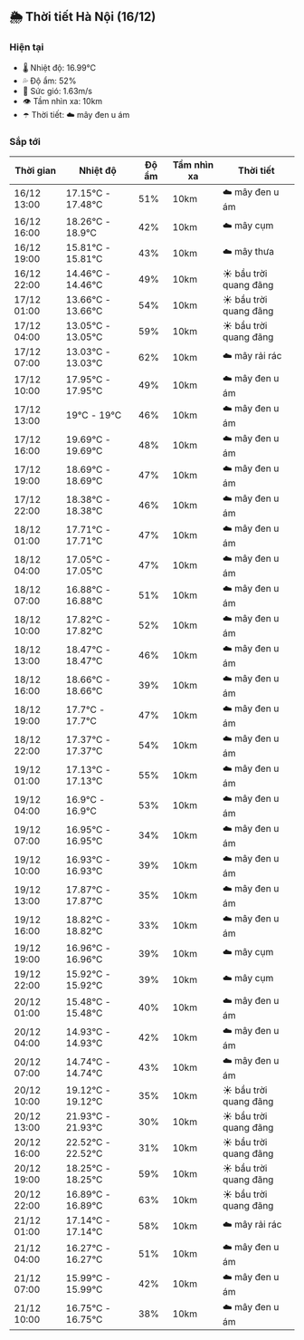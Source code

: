 ## 🌦️ Thời tiết Hà Nội (16/12)

### Hiện tại

- 🌡️ Nhiệt độ: 16.99℃
- 💦 Độ ẩm: 52%
- 💨 Sức gió: 1.63m/s
- 👁️ Tầm nhìn xa: 10km
- ☂️ Thời tiết: ☁️ mây đen u ám

### Sắp tới

| Thời gian | Nhiệt độ | Độ ẩm | Tầm nhìn xa | Thời tiết |
| --- | --- | --- | --- | --- |
| 16/12 13:00 | 17.15℃ - 17.48℃ | 51% | 10km | ☁️ mây đen u ám |
| 16/12 16:00 | 18.26℃ - 18.9℃ | 42% | 10km | ☁️ mây cụm |
| 16/12 19:00 | 15.81℃ - 15.81℃ | 43% | 10km | ☁️ mây thưa |
| 16/12 22:00 | 14.46℃ - 14.46℃ | 49% | 10km | ☀️ bầu trời quang đãng |
| 17/12 01:00 | 13.66℃ - 13.66℃ | 54% | 10km | ☀️ bầu trời quang đãng |
| 17/12 04:00 | 13.05℃ - 13.05℃ | 59% | 10km | ☀️ bầu trời quang đãng |
| 17/12 07:00 | 13.03℃ - 13.03℃ | 62% | 10km | ☁️ mây rải rác |
| 17/12 10:00 | 17.95℃ - 17.95℃ | 49% | 10km | ☁️ mây đen u ám |
| 17/12 13:00 | 19℃ - 19℃ | 46% | 10km | ☁️ mây đen u ám |
| 17/12 16:00 | 19.69℃ - 19.69℃ | 48% | 10km | ☁️ mây đen u ám |
| 17/12 19:00 | 18.69℃ - 18.69℃ | 47% | 10km | ☁️ mây đen u ám |
| 17/12 22:00 | 18.38℃ - 18.38℃ | 46% | 10km | ☁️ mây đen u ám |
| 18/12 01:00 | 17.71℃ - 17.71℃ | 47% | 10km | ☁️ mây đen u ám |
| 18/12 04:00 | 17.05℃ - 17.05℃ | 47% | 10km | ☁️ mây đen u ám |
| 18/12 07:00 | 16.88℃ - 16.88℃ | 51% | 10km | ☁️ mây đen u ám |
| 18/12 10:00 | 17.82℃ - 17.82℃ | 52% | 10km | ☁️ mây đen u ám |
| 18/12 13:00 | 18.47℃ - 18.47℃ | 46% | 10km | ☁️ mây đen u ám |
| 18/12 16:00 | 18.66℃ - 18.66℃ | 39% | 10km | ☁️ mây đen u ám |
| 18/12 19:00 | 17.7℃ - 17.7℃ | 47% | 10km | ☁️ mây đen u ám |
| 18/12 22:00 | 17.37℃ - 17.37℃ | 54% | 10km | ☁️ mây đen u ám |
| 19/12 01:00 | 17.13℃ - 17.13℃ | 55% | 10km | ☁️ mây đen u ám |
| 19/12 04:00 | 16.9℃ - 16.9℃ | 53% | 10km | ☁️ mây đen u ám |
| 19/12 07:00 | 16.95℃ - 16.95℃ | 34% | 10km | ☁️ mây đen u ám |
| 19/12 10:00 | 16.93℃ - 16.93℃ | 39% | 10km | ☁️ mây đen u ám |
| 19/12 13:00 | 17.87℃ - 17.87℃ | 35% | 10km | ☁️ mây đen u ám |
| 19/12 16:00 | 18.82℃ - 18.82℃ | 33% | 10km | ☁️ mây đen u ám |
| 19/12 19:00 | 16.96℃ - 16.96℃ | 39% | 10km | ☁️ mây cụm |
| 19/12 22:00 | 15.92℃ - 15.92℃ | 39% | 10km | ☁️ mây cụm |
| 20/12 01:00 | 15.48℃ - 15.48℃ | 40% | 10km | ☁️ mây đen u ám |
| 20/12 04:00 | 14.93℃ - 14.93℃ | 42% | 10km | ☁️ mây đen u ám |
| 20/12 07:00 | 14.74℃ - 14.74℃ | 43% | 10km | ☁️ mây đen u ám |
| 20/12 10:00 | 19.12℃ - 19.12℃ | 35% | 10km | ☀️ bầu trời quang đãng |
| 20/12 13:00 | 21.93℃ - 21.93℃ | 30% | 10km | ☀️ bầu trời quang đãng |
| 20/12 16:00 | 22.52℃ - 22.52℃ | 31% | 10km | ☀️ bầu trời quang đãng |
| 20/12 19:00 | 18.25℃ - 18.25℃ | 59% | 10km | ☀️ bầu trời quang đãng |
| 20/12 22:00 | 16.89℃ - 16.89℃ | 63% | 10km | ☀️ bầu trời quang đãng |
| 21/12 01:00 | 17.14℃ - 17.14℃ | 58% | 10km | ☁️ mây rải rác |
| 21/12 04:00 | 16.27℃ - 16.27℃ | 51% | 10km | ☁️ mây đen u ám |
| 21/12 07:00 | 15.99℃ - 15.99℃ | 42% | 10km | ☁️ mây đen u ám |
| 21/12 10:00 | 16.75℃ - 16.75℃ | 38% | 10km | ☁️ mây đen u ám |
